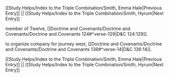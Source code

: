 [[Study Helps/Index to the Triple Combination/Smith, Emma Hale|Previous Entry]]  ||  [[Study Helps/Index to the Triple Combination/Smith, Hyrum|Next Entry]]

 member of Twelve, [[Doctrine and Covenants/Doctrine and Covenants/Doctrine and Covenants 124#^verse-129|D&C 124:129]].

 to organize company for journey west, [[Doctrine and Covenants/Doctrine and Covenants/Doctrine and Covenants 136#^verse-14|D&C 136:14]].

[[Study Helps/Index to the Triple Combination/Smith, Emma Hale|Previous Entry]]  ||  [[Study Helps/Index to the Triple Combination/Smith, Hyrum|Next Entry]]